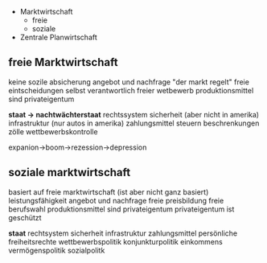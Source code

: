 
+ Marktwirtschaft
	+ freie
	+ soziale
+ Zentrale Planwirtschaft

## freie Marktwirtschaft

keine sozile absicherung
angebot und nachfrage
"der markt regelt"
freie eintscheidungen
selbst verantwortlich
freier wetbewerb
produktionsmittel sind privateigentum

**staat -> nachtwächterstaat**
rechtssystem
sicherheit (aber nicht in amerika)
infrastruktur (nur autos in amerika)
zahlungsmittel
steuern
beschrenkungen zölle
wettbewerbskontrolle

expanion->boom->rezession->depression

## soziale marktwirtschaft

basiert auf freie marktwirtschaft (ist aber nicht ganz basiert)
leistungsfähigkeit
angebot und nachfrage
freie preisbildung
freie berufswahl
produktionsmittel sind privateigentum
privateigentum ist geschützt

**staat**
rechtsystem
sicherheit
infrastruktur
zahlungsmittel
persönliche freiheitsrechte 
wettbewerbspolitik
konjunkturpolitik
einkommens vermögenspolitik
sozialpolitk

